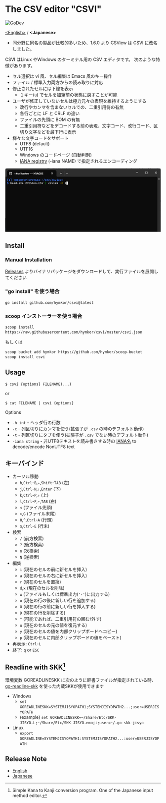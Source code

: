The CSV editor "CSVI"
===================================
[![GoDev](https://pkg.go.dev/badge/github.com/hymkor/csvi)](https://pkg.go.dev/github.com/hymkor/csvi)

[&lt;English&gt;](./README.md) / **&lt;Japanese&gt;**

- 同分野に同名の製品が比較的多いため、1.6.0 より CSView は CSVI に改名しました。

CSVI はLinux やWindows のターミナル用の CSV エディタです。
次のような特徴があります。

- セル選択は vi 風、セル編集は Emacs 風のキー操作
- ファイル / 標準入力両方からの読み取りに対応
- 修正されたセルには下線を表示
    - １キー(`u`) でセルを加筆前の状態に戻すことが可能
- ユーザが修正していないセルは極力元々の表現を維持するようにする
    - 改行やカンマを含まないセルでの、二重引用符の有無
    - 各行ごとに LF と CRLF の違い
    - ファイルの先頭に BOM の有無
    - 二重引用符などをデコードする前の表現、文字コード、改行コード、区切り文字などを最下行に表示
- 様々な文字コードをサポート
    - UTF8 (default)
    - UTF16
    - Windows のコードページ (自動判別)
    - [IANA registry] (-iana NAME) で指定されるエンコーディング

[IANA registry]: http://www.iana.org/assignments/character-sets/character-sets.xhtml

![image](./csview.gif)

Install
-------

### Manual Installation

[Releases](https://github.com/hymkor/csvi/releases) よりバイナリパッケージをダウンロードして、実行ファイルを展開してください

### "go install" を使う場合

```
go install github.com/hymkor/csvi@latest
```

### scoop インストーラーを使う場合

```
scoop install https://raw.githubusercontent.com/hymkor/csvi/master/csvi.json
```

もしくは

```
scoop bucket add hymkor https://github.com/hymkor/scoop-bucket
scoop install csvi
```

Usage
-----

```
$ csvi {options} FILENAME(...)
```

or

```
$ cat FILENAME | csvi {options}
```

Options

* `-h int` -  ヘッダ行の行数
* `-c` - 列区切りにカンマを使う(拡張子が `.csv` の時のデフォルト動作)
* `-t` - 列区切りにタブを使う(拡張子が `.csv` でない時のデフォルト動作)
* `-iana string` - 非UTF8テキストを読み書きする時の [IANA名] to decode/encode NonUTF8 text

[IANA名]: https://www.iana.org/assignments/character-sets/character-sets.xhtml

キーバインド
-----------

* カーソル移動
    * `h`,`Ctrl`-`B`,`←`,`Shift`-`TAB` (左)
    * `j`,`Ctrl`-`N`,`↓`,`Enter` (下)
    * `k`,`Ctrl`-`P`,`↑` (上)
    * `l`,`Ctrl`-`F`,`←`,`TAB` (右)
    * `<` (ファイル先頭)
    * `>`,`G` (ファイル末尾)
    * `0`,`^`,`Ctrl`-`A` (行頭)
    * `$`,`Ctrl`-`E` (行末)
* 検索
    * `/` (前方検索)
    * `?` (後方検索)
    * `n` (次検索)
    * `N` (逆検索)
* 編集
    * `i` (現在のセルの前に新セルを挿入)
    * `a` (現在のセルの右に新セルを挿入)
    * `r` (現在のセルを置換)
    * `d`,`x` (現在のセルを削除)
    * `w` (ファイルもしくは標準出力(`'-'`)に出力する)
    * `o` (現在の行の後に新しい行を追加する)
    * `O` (現在の行の前に新しい行を挿入する)
    * `D` (現在の行を削除する)
    * `"` (可能であれば、二重引用符の囲む/外す)
    * `u` (現在のセルの元の値を復元する)
    * `y` (現在のセルの値を内部クリップボードへコピー)
    * `p` (現在のセルに内部クリップボードの値をペースト)
* 再表示: `Ctrl`-`L`
* 終了: `q` or `ESC`

Readline with SKK[^SKK]
-----------------------

環境変数 GOREADLINESKK に次のように辞書ファイルが指定されている時、[go-readline-skk] を使った内蔵SKKが使用できます

- Windows
    - `set GOREADLINESKK=SYSTEMJISYOPATH1;SYSTEMJISYOPATH2...;user=USERJISYOPATH`
    - (example) `set GOREADLINESKK=~/Share/Etc/SKK-JISYO.L;~/Share/Etc/SKK-JISYO.emoji;user=~/.go-skk-jisyo`
- Linux
    - `export GOREADLINE=SYSTEMJISYOPATH1:SYSTEMJISYOPATH2...:user=USERJISYOPATH`

[^SKK]: Simple Kana to Kanji conversion program. One of the Japanese input method editor.

[go-readline-skk]: https://github.com/nyaosorg/go-readline-skk

Release Note
------------

- [English](./release_note_en.md)
- [Japanese](./release_note_ja.md)
